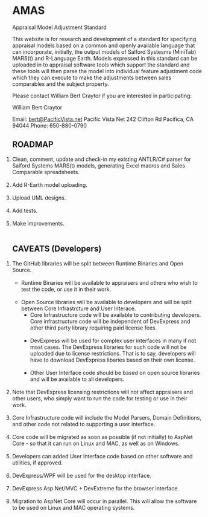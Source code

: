 # AMAS
Appraisal Model Adjustment Standard

This website is for research and development of a standard for specifying appraisal models based on a common and openly available language that can incorporate, initially, the output models of Salford Systesms (MiniTab) MARS(t) and R-Language Earth.   Models expressed in this standard can be uploaded in to appraisal software tools which support the standard and these tools will then parse the model into individual feature adjustment code which they can execute to make the adjustments between sales comparables and the subject property.

Please contact William Bert Craytor if you are interested in participating:

William Bert Craytor

Email:  bert@PacificVista.net
Pacific Vista Net
242 Clifton Rd
Pacifica, CA 94044
Phone: 650-880-0790

 

## ROADMAP

<ol style="margin:0;padding:0">
<li style="margin:0;padding:0">  Clean, comment, update and check-in my existing ANTLR/C# parser for Salford Systems MARS(t) models, generating Excel macros and Sales Comparable spreadsheets.</li><br>

<li style="margin:0;padding:0">  Add R-Earth model uploading.</li><br>

<li> Upload UML designs.</li><br>

<li>  Add tests.</li><br>

<li>  Make improvements.</li><br>
</ol>

## CAVEATS (Developers)

<ol style="margin:0;padding:0">

<li>The GitHub libraries will be split between Runtime Binaries and Open Source.<br>
    <ul><br>
      <li>Runtime Binaries will be available to appraisers and others who wish to test the code, or use it in their work.</li><br>
      <li>Open Source libraries will be available to developers and will be split between Core Infrastrcture and User Interace. <br>
         <ul>
          <li>Core Infrastructure code will be available to contributing developers.  Core infrastructure code will be independent of DevExpress and other third party library requiring paid license fees.</li><br>
          <li>DevExpress will be used for complex user interfaces in many if not most cases.  The DevExpress libraries for such code will not be uploaded due to license restrictions.  That is to say, developers will have to download  DevExpress libaries based on their own license.</li><br>
          <li>Other User Interface code should be based on open source libraries and will be available to all developers.<br>
         </ul>
        </li>
      </ul>
<br>
<li>Note that DevExpress licensing restrictions will not affect appraisers and other users, who simply want to run the code for testing or use in their work.</li><br>
  
<li style="margin:0;padding:0">Core Infrastructure code will include the Model Parsers, Domain Definitions, and other code not related to supporting a user interface. </li><br>
  
<li>Core code will be migrated as soon as possible (if not initially) to AspNet Core - so that it can run on Linux and MAC, as well as on Windows.</li><br>



<li>  Developers can added User Interface code based on other software and utilities, if approved.</li><br>

<li>  DevExpress/WPF will be used for the desktop interface.</li><br>

<li>  DevExpress Asp.Net/MVC + DevExtreme for the browser interface.</li><br>

<li> Migration to AspNet Core will occur in parallel.  This will allow the software to be used on Linux and MAC operating systems.</li><br>
</ol>


